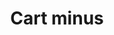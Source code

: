 ---
title: Cart minus
tags: ["cart", "minus", "remove", "delete", "subtract", "shopping", "purchase"]
icon: cart-minus
svg: '<svg xmlns="http://www.w3.org/2000/svg" width="24" height="24" fill="none" viewBox="0 0 24 24" stroke-width="1.5" stroke-linecap="round" stroke-linejoin="round" stroke="currentColor"><path d="M16.5 21a1.5 1.5 0 1 0 0-3 1.5 1.5 0 0 0 0 3m-8 0a1.5 1.5 0 1 0 0-3 1.5 1.5 0 0 0 0 3M3.71 5.4h15.214c1.378 0 2.373 1.27 1.995 2.548l-1.654 5.6C19.01 14.408 18.196 15 17.27 15H8.112c-.927 0-1.742-.593-1.996-1.452zm0 0L3 3m7.5 7h4"/></svg>'
---